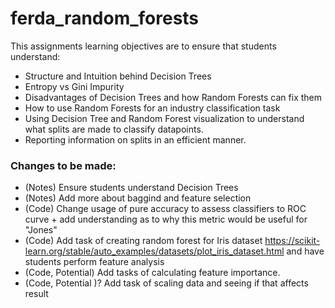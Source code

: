 # ferda_random_forests
This assignments learning objectives are to ensure that students understand:
- Structure and Intuition behind Decision Trees
- Entropy vs Gini Impurity
- Disadvantages of Decision Trees and how Random Forests can fix them
- How to use Random Forests for an industry classification task
- Using Decision Tree and Random Forest visualization to understand what splits are made to classify datapoints.
- Reporting information on splits in an efficient manner.

### Changes to be made:
- (Notes) Ensure students understand Decision Trees
- (Notes) Add more about baggind and feature selection
- (Code) Change usage of pure accuracy to assess classifiers to ROC curve + add understanding as to why this metric would be useful for "Jones"
- (Code) Add task of creating random forest for Iris dataset https://scikit-learn.org/stable/auto_examples/datasets/plot_iris_dataset.html and have students perform feature analysis
- (Code, Potential) Add tasks of calculating feature importance.
- (Code, Potential )? Add task of scaling data and seeing if that affects result
